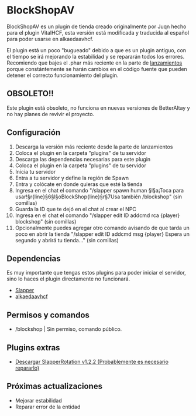 # BlockShopAV
BlockShopAV es un plugin de tienda creado originalmente por Juqn hecho para el plugin VitalHCF, esta versión está modificada y traducida al español para poder usarse en alkaedaavhcf.

El plugin está un poco "bugueado" debido a que es un plugin antiguo, con el tiempo se irá mejorando la estabilidad y se repararán todos los errores.
Recomiendo que bajes el .phar más reciente en la parte de [lanzamientos](https://github.com/nmoralesfz/blockshop4alkaedaavhcf/releases) porque constántemente se harán cambios en el código fuente que pueden detener el correcto funcionamiento del plugin.

## OBSOLETO!!
Este plugin está obsoleto, no funciona en nuevas versiones de BetterAltay y no hay planes de revivir el proyecto.

## Configuración
1. Descarga la versión más reciente desde la parte de lanzamientos
2. Coloca el plugin en la carpeta "plugins" de tu servidor
3. Descarga las dependencias necesarias para este plugin
4. Coloca el plugin en la carpeta "plugins" de tu servidor
5. Inicia tu servidor
6. Entra a tu servidor y define la región de Spawn
7. Entra y colócate en donde quieras que esté la tienda
8. Ingresa en el chat el comando "/slapper spawn human §l§a¡Toca para usar!§r{line}§6§l§oBlockShop{line}§r§7Usa también /blockshop" (sin comillas)
9. Guarda la ID que te dejó en el chat al crear el NPC
10. Ingresa en el chat el comando "/slapper edit ID addcmd rca {player} blockshop" (sin comillas)
11. Opcionalmente puedes agregar otro comando avisando de que tarda un poco en abrir la tienda "/slapper edit ID addcmd msg {player} Espera un segundo y abrirá tu tienda..." (sin comillas)

## Dependencias
Es muy importante que tengas estos plugins para poder iniciar el servidor, sino lo haces el plugin directamente no funcionará.
 - [Slapper](https://files.catbox.moe/zcbcsp.phar)
 - [alkaedaavhcf](https://github.com/nmoralesfz/alkaedaavhcf/releases)

## Permisos y comandos
- /blockshop | Sin permiso, comando público.

## Plugins extras
- [Descargar SlapperRotation v1.2.2 (Probablemente es necesario repararlo)](https://poggit.pmmp.io/r/148588/SlapperRotation.phar)

## Próximas actualizaciones
- Mejorar estabilidad
- Reparar error de la entidad
